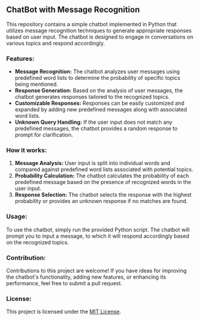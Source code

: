 ## ChatBot with Message Recognition

This repository contains a simple chatbot implemented in Python that utilizes message recognition techniques to generate appropriate responses based on user input. The chatbot is designed to engage in conversations on various topics and respond accordingly.

### Features:

- **Message Recognition:** The chatbot analyzes user messages using predefined word lists to determine the probability of specific topics being mentioned.
- **Response Generation:** Based on the analysis of user messages, the chatbot generates responses tailored to the recognized topics.
- **Customizable Responses:** Responses can be easily customized and expanded by adding new predefined messages along with associated word lists.
- **Unknown Query Handling:** If the user input does not match any predefined messages, the chatbot provides a random response to prompt for clarification.

### How it works:

1. **Message Analysis:** User input is split into individual words and compared against predefined word lists associated with potential topics.
2. **Probability Calculation:** The chatbot calculates the probability of each predefined message based on the presence of recognized words in the user input.
3. **Response Selection:** The chatbot selects the response with the highest probability or provides an unknown response if no matches are found.

### Usage:

To use the chatbot, simply run the provided Python script. The chatbot will prompt you to input a message, to which it will respond accordingly based on the recognized topics.

### Contribution:

Contributions to this project are welcome! If you have ideas for improving the chatbot's functionality, adding new features, or enhancing its performance, feel free to submit a pull request.

### License:

This project is licensed under the [MIT License](LICENSE).

